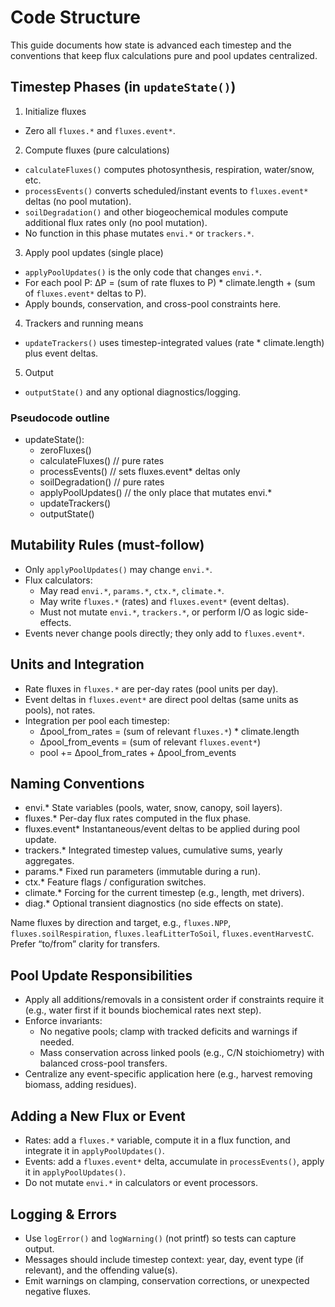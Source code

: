 # Code Structure

This guide documents how state is advanced each timestep and the conventions that keep flux calculations pure and pool updates centralized.

## Timestep Phases (in `updateState()`)

1) Initialize fluxes
- Zero all `fluxes.*` and `fluxes.event*`.

2) Compute fluxes (pure calculations)
- `calculateFluxes()` computes photosynthesis, respiration, water/snow, etc.
- `processEvents()` converts scheduled/instant events to `fluxes.event*` deltas (no pool mutation).
- `soilDegradation()` and other biogeochemical modules compute additional flux rates only (no pool mutation).
- No function in this phase mutates `envi.*` or `trackers.*`.

3) Apply pool updates (single place)
- `applyPoolUpdates()` is the only code that changes `envi.*`.
- For each pool P: ΔP = (sum of rate fluxes to P) * climate.length + (sum of `fluxes.event*` deltas to P).
- Apply bounds, conservation, and cross-pool constraints here.

4) Trackers and running means
- `updateTrackers()` uses timestep-integrated values (rate * climate.length) plus event deltas.

5) Output
- `outputState()` and any optional diagnostics/logging.

### Pseudocode outline

- updateState():
  - zeroFluxes()
  - calculateFluxes()        // pure rates
  - processEvents()          // sets fluxes.event* deltas only
  - soilDegradation()        // pure rates
  - applyPoolUpdates()       // the only place that mutates envi.*
  - updateTrackers()
  - outputState()

## Mutability Rules (must-follow)

- Only `applyPoolUpdates()` may change `envi.*`.
- Flux calculators:
  - May read `envi.*`, `params.*`, `ctx.*`, `climate.*`.
  - May write `fluxes.*` (rates) and `fluxes.event*` (event deltas).
  - Must not mutate `envi.*`, `trackers.*`, or perform I/O as logic side-effects.
- Events never change pools directly; they only add to `fluxes.event*`.

## Units and Integration

- Rate fluxes in `fluxes.*` are per-day rates (pool units per day).
- Event deltas in `fluxes.event*` are direct pool deltas (same units as pools), not rates.
- Integration per pool each timestep:
  - Δpool_from_rates = (sum of relevant `fluxes.*`) * climate.length
  - Δpool_from_events = (sum of relevant `fluxes.event*`)
  - pool += Δpool_from_rates + Δpool_from_events

## Naming Conventions

- envi.*        State variables (pools, water, snow, canopy, soil layers).
- fluxes.*      Per-day flux rates computed in the flux phase.
- fluxes.event* Instantaneous/event deltas to be applied during pool update.
- trackers.*    Integrated timestep values, cumulative sums, yearly aggregates.
- params.*      Fixed run parameters (immutable during a run).
- ctx.*         Feature flags / configuration switches.
- climate.*     Forcing for the current timestep (e.g., length, met drivers).
- diag.*        Optional transient diagnostics (no side effects on state).

Name fluxes by direction and target, e.g., `fluxes.NPP`, `fluxes.soilRespiration`, `fluxes.leafLitterToSoil`, `fluxes.eventHarvestC`. Prefer “to/from” clarity for transfers.

## Pool Update Responsibilities

- Apply all additions/removals in a consistent order if constraints require it (e.g., water first if it bounds biochemical rates next step).
- Enforce invariants:
  - No negative pools; clamp with tracked deficits and warnings if needed.
  - Mass conservation across linked pools (e.g., C/N stoichiometry) with balanced cross-pool transfers.
- Centralize any event-specific application here (e.g., harvest removing biomass, adding residues).

## Adding a New Flux or Event

- Rates: add a `fluxes.*` variable, compute it in a flux function, and integrate it in `applyPoolUpdates()`.
- Events: add a `fluxes.event*` delta, accumulate in `processEvents()`, apply it in `applyPoolUpdates()`.
- Do not mutate `envi.*` in calculators or event processors.

## Logging & Errors

- Use `logError()` and `logWarning()` (not printf) so tests can capture output.
- Messages should include timestep context: year, day, event type (if relevant), and the offending value(s).
- Emit warnings on clamping, conservation corrections, or unexpected negative fluxes.